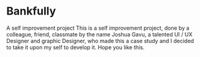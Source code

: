 # Bankfully
A self improvement project
This is a self improvement project, done by a colleague, friend, classmate by the name Joshua Gavu, a talented UI / UX Designer and graphic Designer, who made this a case study and I decided to take it upon my self to develop it. Hope you like this.
